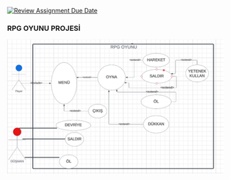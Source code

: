 [![Review Assignment Due Date](https://classroom.github.com/assets/deadline-readme-button-24ddc0f5d75046c5622901739e7c5dd533143b0c8e959d652212380cedb1ea36.svg)](https://classroom.github.com/a/QA5O9x4M)
### RPG OYUNU PROJESİ





<img src="https://github.com/Iskenderun-Technical-University/ymg-donem-projesi-202523034/blob/main/usecase.png?raw=true" width="auto">
